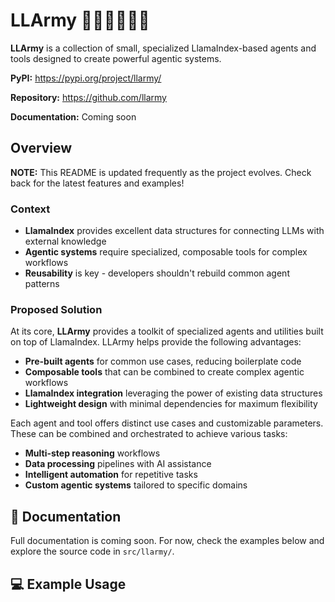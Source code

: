 # LLArmy 🦙🔪🦙🔫🦙🔫

**LLArmy** is a collection of small, specialized LlamaIndex-based agents and tools designed to create powerful agentic systems.

**PyPI:** https://pypi.org/project/llarmy/

**Repository:** https://github.com/llarmy

**Documentation:** Coming soon

## Overview

**NOTE:** This README is updated frequently as the project evolves. Check back for the latest features and examples!

### Context

- **LlamaIndex** provides excellent data structures for connecting LLMs with external knowledge
- **Agentic systems** require specialized, composable tools for complex workflows
- **Reusability** is key - developers shouldn't rebuild common agent patterns

### Proposed Solution

At its core, **LLArmy** provides a toolkit of specialized agents and utilities built on top of LlamaIndex. LLArmy helps provide the following advantages:

- **Pre-built agents** for common use cases, reducing boilerplate code
- **Composable tools** that can be combined to create complex agentic workflows  
- **LlamaIndex integration** leveraging the power of existing data structures
- **Lightweight design** with minimal dependencies for maximum flexibility

Each agent and tool offers distinct use cases and customizable parameters. These can be combined and orchestrated to achieve various tasks:

- **Multi-step reasoning** workflows
- **Data processing** pipelines with AI assistance
- **Intelligent automation** for repetitive tasks
- **Custom agentic systems** tailored to specific domains

## 📄 Documentation

Full documentation is coming soon. For now, check the examples below and explore the source code in `src/llarmy/`.

## 💻 Example Usage